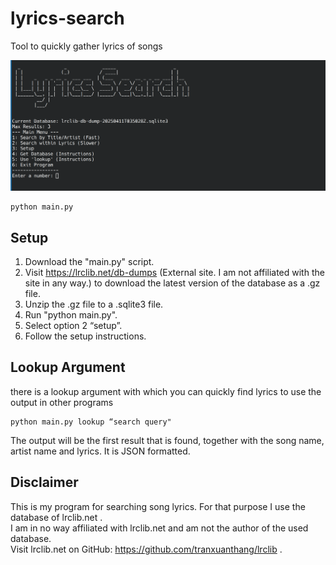# lyrics-search
Tool to quickly gather lyrics of songs

![Screenshot of the LyricsSearch main menu](images/Screenshot_1.png)

```
python main.py
```

## Setup
1. Download the "main.py" script.
2. Visit https://lrclib.net/db-dumps (External site. I am not affiliated with the site in any way.) to download the latest version of the database as a .gz file.
3. Unzip the .gz file to a .sqlite3 file.
4. Run "python main.py".
5. Select option 2 “setup”.
6. Follow the setup instructions.

## Lookup Argument
there is a lookup argument with which you can quickly find lyrics to use the output in other programs
```
python main.py lookup “search query"
```
The output will be the first result that is found, together with the song name, artist name and lyrics. It is JSON formatted.

## Disclaimer
This is my program for searching song lyrics. For that purpose I use the database of lrclib.net .  
I am in no way affiliated with lrclib.net and am not the author of the used database.  
Visit lrclib.net on GitHub: https://github.com/tranxuanthang/lrclib .
